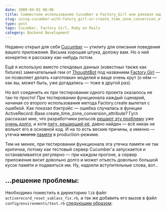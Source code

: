 ```yaml
---
date: 2009-04-01 06:06
title: Совместное использование Cucumber и Factory_Girl или роковая ошибка create_time_zone_conversion_attribute?
slug: using-cucumber-with-fatory_girl-or-create_time_zone_conversion_attribute-epic-fail
type: post
tags: Cucumber, Factory Girl, Ruby on Rails
category: Backend Development
---
```


Недавно открыл для себя <a title="Cucumber — making BDD fun!" href="http://cukes.info/">Cucumber</a> — утилиту для описания поведения вашего приложения. Весьма хорошая штука, доложу вам. Но о ней конкретно я расскажу как-нибудь потом.

Ещё я использую вместо стендовых данных (известных также как fixtures) замечательный гем от <a href="http://thoughtbot.com/">ThoughtBot</a> под названием <a href="http://thoughtbot.com/projects/factory_girl">Factory Girl</a> — он позволяет делать «заготовки» моделей и ваще очень крут (о нём — как вы, может быть, уже догадались — тоже в другой раз).

Но вот соединить их при тестировании одного проекта оказалось не так-то просто! При тестировании функционала каждый сценарий, начиная со второго использования метода Factory.create вылетал с ошибкой. Как показал бэктрэйс — ошибка случалась в функции ActiveRecord::Base.create_time_zone_conversion_attribute? Гугл рассказал мне, что разработчики рельсов <a href="https://rails.lighthouseapp.com/projects/8994/tickets/785-caching-models-fails-in-development">решают эту проблему</a> уже <a href="https://rails.lighthouseapp.com/projects/8994/tickets/1339">очень долго</a>, и хотя <a href="https://rails.lighthouseapp.com/attachments/60054/prevent_class_method_and_variable_nukeing_on_AR_reset_subclasses.diff">патч, решающий её</a>, давно найден — всё никак не вольют его в основной код. И на то есть веские причины, а именно — утечка <del>мозгов</del> <ins>памяти</ins> в production-режиме.

Тем не менее, при тестировании функционала эта утечка памяти не так критична, потому как тестовый сервер Cucumber'а запускается и останавливается регулярно — при каждом прогоне, а сервер приложения висит довольно долго и может отъесть довольно большой кусок памяти и подавиться им. Ну, надоели вступительные слова, вот…
<h2>…решение проблемы:</h2>
Необходимо поместить в директорию <code>lib</code> файл <code>activerecord_reset_sublass_fix.rb</code>, а так же добавить его вызов в файл <code>config/environments/test.rb</code> <a title="fix for create_time_zone_conversion_attribute? problem" href="http://gist.github.com/88826">следующим образом</a>:
<script src="http://gist.github.com/88826.js" type="text/javascript"></script>
